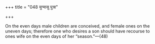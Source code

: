 +++
title = "048 युग्मासु पुत्रा"

+++

On the even days male children are conceived, and female ones on the uneven days; therefore one who desires a son should have recourse to ones wife on the even days of her “season.”—(48)